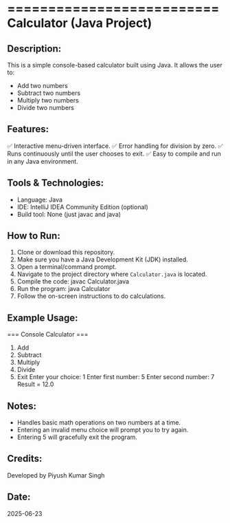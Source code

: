 ==========================
Calculator (Java Project)
==========================

Description:
------------
This is a simple console-based calculator built using Java.
It allows the user to:
- Add two numbers
- Subtract two numbers
- Multiply two numbers
- Divide two numbers

Features:
----------
✅ Interactive menu-driven interface.
✅ Error handling for division by zero.
✅ Runs continuously until the user chooses to exit.
✅ Easy to compile and run in any Java environment.

Tools & Technologies:
----------------------
- Language: Java
- IDE: IntelliJ IDEA Community Edition (optional)
- Build tool: None (just javac and java)

How to Run:
------------
1. Clone or download this repository.
2. Make sure you have a Java Development Kit (JDK) installed.
3. Open a terminal/command prompt.
4. Navigate to the project directory where `Calculator.java` is located.
5. Compile the code:
   javac Calculator.java
6. Run the program:
   java Calculator
7. Follow the on-screen instructions to do calculations.

Example Usage:
--------------
=== Console Calculator ===
1. Add
2. Subtract
3. Multiply
4. Divide
5. Exit
   Enter your choice: 1
   Enter first number: 5
   Enter second number: 7
   Result = 12.0

Notes:
------
- Handles basic math operations on two numbers at a time.
- Entering an invalid menu choice will prompt you to try again.
- Entering 5 will gracefully exit the program.

Credits:
--------
Developed by Piyush Kumar Singh

Date:
-----
2025-06-23
